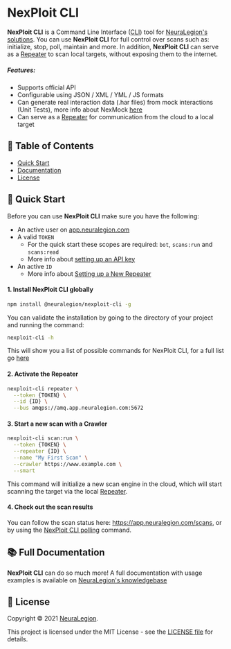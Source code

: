 # NexPloit CLI

**NexPloit CLI** is a Command Line Interface ([CLI](https://en.wikipedia.org/wiki/Command-line_interface)) tool for [NeuraLegion's solutions](https://www.neuralegion.com). You can use **NexPloit CLI** for full control over scans such as: initialize, stop, poll, maintain and more. In addition, **NexPloit CLI** can serve as a [Repeater](https://kb.neuralegion.com/#/guide/introduction/deployment-onprem) to scan local targets, without exposing them to the internet.

##### Features:
- Supports official API
- Configurable using JSON / XML / YML / JS formats
- Can generate real interaction data (.har files) from mock interactions (Unit Tests), more info about NexMock [here](https://www.npmjs.com/package/@neuralegion/nexmock)
- Can serve as a [Repeater](https://kb.neuralegion.com/#/guide/introduction/deployment-onprem) for communication from the cloud to a local target

## 🔎 Table of Contents
- [Quick Start](#🚀-quick-start)
- [Documentation](#📚-full-documentation)
- [License](#📝-license)

## 🚀 Quick Start
Before you can use **NexPloit CLI** make sure you have the following:
- An active user on [app.neuralegion.com](https://app.neuralegion.com/)
- A valid `TOKEN`
  - For the quick start these scopes are required: `bot`, `scans:run` and `scans:read`
  - More info about [setting up an API key](https://kb.neuralegion.com/#/guide/np-web-ui/advanced-set-up/managing-org?id=managing-organization-apicli-authentication-tokens)
- An active `ID`
  - More info about [Setting up a New Repeater](https://kb.neuralegion.com/#/guide/np-web-ui/advanced-set-up/managing-repeaters)

#### 1. Install NexPloit CLI globally
```bash
npm install @neuralegion/nexploit-cli -g
```

You can validate the installation by going to the directory of your project and running the command:
```bash
nexploit-cli -h
```
This will show you a list of possible commands for NexPloit CLI, for a full list go [here](https://kb.neuralegion.com/#/guide/np-cli/command-list)

#### 2. Activate the Repeater
```bash
nexploit-cli repeater \
  --token {TOKEN} \
  --id {ID} \
  --bus amqps://amq.app.neuralegion.com:5672
```

#### 3. Start a new scan with a Crawler
```bash
nexploit-cli scan:run \
  --token {TOKEN} \
  --repeater {ID} \
  --name "My First Scan" \
  --crawler https://www.example.com \
  --smart
```
This command will initialize a new scan engine in the cloud, which will start scanning the target via the local [Repeater](https://kb.neuralegion.com/#/guide/introduction/deployment-onprem).

#### 4. Check out the scan results
You can follow the scan status here: https://app.neuralegion.com/scans, or by using the [NexPloit CLI polling](https://kb.neuralegion.com/#/guide/np-cli/commands/checking-scan-status) command.

## 📚 Full Documentation
**NexPloit CLI** can do so much more! A full documentation with usage examples is available on [NeuraLegion's knowledgebase](https://kb.neuralegion.com)

## 📝 License
Copyright © 2021 [NeuraLegion](https://github.com/NeuraLegion).

This project is licensed under the MIT License - see the [LICENSE file](LICENSE) for details.
